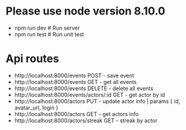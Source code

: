 # Please use node version 8.10.0

- npm run dev # Run server
- npm run test # Run unit test


# Api routes
- http://localhost:8000/events POST - save event
- http://localhost:8000/events GET - get all events
- http://localhost:8000/events DELETE - delete all events
- http://localhost:8000/events/actors/:id GET - get actor by id
- http://localhost:8000/actors PUT - update actor info | params { id, avatar_url, login }
- http://localhost:8000/actors GET - get actors info
- http://localhost:8000/actors/streak GET - streak by actor